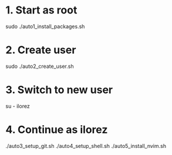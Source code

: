 # 1. Start as root
sudo ./auto1_install_packages.sh

# 2. Create user
sudo ./auto2_create_user.sh

# 3. Switch to new user
su - ilorez

# 4. Continue as ilorez
./auto3_setup_git.sh
./auto4_setup_shell.sh
./auto5_install_nvim.sh

